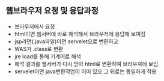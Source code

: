 ## 웹브라우저 요청 및 응답과정

* 브라우저에서 요청
* html이면 웹서버에 바로 해석해서 브라우저에 응답해 보여짐
* jsp라면(.java파일)이면 servelet으로 변환하고
* WAS가 .class로 변환
* jre load를 통해 기계어로 해석
* 해석 결과를 웹서버가 다시 받아 html로 변환하여 브라우져에 보임
* servelet이면 java변환작업이 이미 있으 그 뒤로는 동일하게 작용